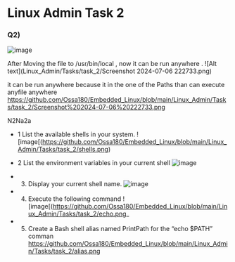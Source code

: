# Linux Admin Task 2

### Q2)

![image](https://github.com/Ossa180/Embedded_Linux/blob/main/Linux_Admin/Tasks/task_2/Screenshot%202024-07-06%20222621.png)

After Moving the file to /usr/bin/local , now it can be run anywhere .
![Alt text](Linux_Admin/Tasks/task_2/Screenshot 2024-07-06 222733.png)

it can be run anywhere because it in the one of the Paths than can execute anyfile anywhere
https://github.com/Ossa180/Embedded_Linux/blob/main/Linux_Admin/Tasks/task_2/Screenshot%202024-07-06%20222733.png

N2Na2a
- 1 List the available shells in your system.
![image[(https://github.com/Ossa180/Embedded_Linux/blob/main/Linux_Admin/Tasks/task_2/shells.png)

- 2 List the environment variables in your current shell
![image](https://github.com/Ossa180/Embedded_Linux/blob/main/Linux_Admin/Tasks/task_2/env_var.png)

- 3. Display your current shell name.
![image](https://github.com/Ossa180/Embedded_Linux/blob/main/Linux_Admin/Tasks/task_2/myshell.png)

- 4. Execute the following command 
![image[(https://github.com/Ossa180/Embedded_Linux/blob/main/Linux_Admin/Tasks/task_2/echo.png_

- 5. Create a Bash shell alias named PrintPath for the “echo $PATH” comman
https://github.com/Ossa180/Embedded_Linux/blob/main/Linux_Admin/Tasks/task_2/alias.png
